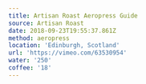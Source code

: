 ```yaml
---
title: Artisan Roast Aeropress Guide
source: Artisan Roast
date: 2018-09-23T19:55:37.861Z
method: aeropress
location: 'Edinburgh, Scotland'
url: 'https://vimeo.com/63530954'
water: '250'
coffee: '18'
---
```


